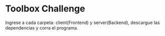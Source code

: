 # Toolbox Challenge

Ingrese a cada carpeta: client(Frontend) y server(Backend), descargue las dependencias y corra el programa.